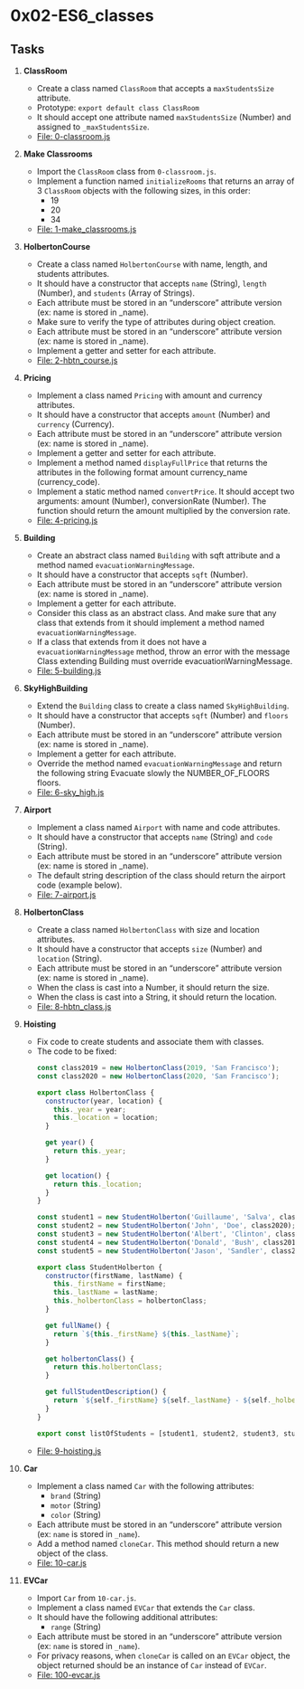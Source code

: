 # 0x02-ES6_classes

## Tasks
1. **ClassRoom**
   - Create a class named `ClassRoom` that accepts a `maxStudentsSize` attribute.
   - Prototype: `export default class ClassRoom`
   - It should accept one attribute named `maxStudentsSize` (Number) and assigned to `_maxStudentsSize`.
   - [File: 0-classroom.js](./0-classroom.js)

2. **Make Classrooms**
   - Import the `ClassRoom` class from `0-classroom.js`.
   - Implement a function named `initializeRooms` that returns an array of 3 `ClassRoom` objects with the following sizes, in this order:
     - 19
     - 20
     - 34
   - [File: 1-make_classrooms.js](./1-make_classrooms.js)

3. **HolbertonCourse**
   - Create a class named `HolbertonCourse` with name, length, and students attributes.
   - It should have a constructor that accepts `name` (String), `length` (Number), and `students` (Array of Strings).
   - Each attribute must be stored in an “underscore” attribute version (ex: name is stored in _name).
   - Make sure to verify the type of attributes during object creation.
   - Each attribute must be stored in an “underscore” attribute version (ex: name is stored in _name).
   - Implement a getter and setter for each attribute.
   - [File: 2-hbtn_course.js](./2-hbtn_course.js)

4. **Pricing**
   - Implement a class named `Pricing` with amount and currency attributes.
   - It should have a constructor that accepts `amount` (Number) and `currency` (Currency).
   - Each attribute must be stored in an “underscore” attribute version (ex: name is stored in _name).
   - Implement a getter and setter for each attribute.
   - Implement a method named `displayFullPrice` that returns the attributes in the following format amount currency_name (currency_code).
   - Implement a static method named `convertPrice`. It should accept two arguments: amount (Number), conversionRate (Number). The function should return the amount multiplied by the conversion rate.
   - [File: 4-pricing.js](./4-pricing.js)

5. **Building**
   - Create an abstract class named `Building` with sqft attribute and a method named `evacuationWarningMessage`.
   - It should have a constructor that accepts `sqft` (Number).
   - Each attribute must be stored in an “underscore” attribute version (ex: name is stored in _name).
   - Implement a getter for each attribute.
   - Consider this class as an abstract class. And make sure that any class that extends from it should implement a method named `evacuationWarningMessage`.
   - If a class that extends from it does not have a `evacuationWarningMessage` method, throw an error with the message Class extending Building must override evacuationWarningMessage.
   - [File: 5-building.js](./5-building.js)

6. **SkyHighBuilding**
   - Extend the `Building` class to create a class named `SkyHighBuilding`.
   - It should have a constructor that accepts `sqft` (Number) and `floors` (Number).
   - Each attribute must be stored in an “underscore” attribute version (ex: name is stored in _name).
   - Implement a getter for each attribute.
   - Override the method named `evacuationWarningMessage` and return the following string Evacuate slowly the NUMBER_OF_FLOORS floors.
   - [File: 6-sky_high.js](./6-sky_high.js)

7. **Airport**
   - Implement a class named `Airport` with name and code attributes.
   - It should have a constructor that accepts `name` (String) and `code` (String).
   - Each attribute must be stored in an “underscore” attribute version (ex: name is stored in _name).
   - The default string description of the class should return the airport code (example below).
   - [File: 7-airport.js](./7-airport.js)

8. **HolbertonClass**
   - Create a class named `HolbertonClass` with size and location attributes.
   - It should have a constructor that accepts `size` (Number) and `location` (String).
   - Each attribute must be stored in an “underscore” attribute version (ex: name is stored in _name).
   - When the class is cast into a Number, it should return the size.
   - When the class is cast into a String, it should return the location.
   - [File: 8-hbtn_class.js](./8-hbtn_class.js)

9. **Hoisting**
   - Fix code to create students and associate them with classes.
   - The code to be fixed:
     ```javascript
     const class2019 = new HolbertonClass(2019, 'San Francisco');
     const class2020 = new HolbertonClass(2020, 'San Francisco');

     export class HolbertonClass {
       constructor(year, location) {
         this._year = year;
         this._location = location;
       }

       get year() {
         return this._year;
       }

       get location() {
         return this._location;
       }
     }

     const student1 = new StudentHolberton('Guillaume', 'Salva', class2020);
     const student2 = new StudentHolberton('John', 'Doe', class2020);
     const student3 = new StudentHolberton('Albert', 'Clinton', class2019);
     const student4 = new StudentHolberton('Donald', 'Bush', class2019);
     const student5 = new StudentHolberton('Jason', 'Sandler', class2019);

     export class StudentHolberton {
       constructor(firstName, lastName) {
         this._firstName = firstName;
         this._lastName = lastName;
         this._holbertonClass = holbertonClass;
       }

       get fullName() {
         return `${this._firstName} ${this._lastName}`;
       }

       get holbertonClass() {
         return this.holbertonClass;
       }

       get fullStudentDescription() {
         return `${self._firstName} ${self._lastName} - ${self._holbertonClass.year} - ${self._holbertonClass.location}`;
       }
     }

     export const listOfStudents = [student1, student2, student3, student4, student5];
     ```
   - [File: 9-hoisting.js](./9-hoisting.js)

10. **Car**
    - Implement a class named `Car` with the following attributes:
      - `brand` (String)
      - `motor` (String)
      - `color` (String)
    - Each attribute must be stored in an “underscore” attribute version (ex: `name` is stored in `_name`).
    - Add a method named `cloneCar`. This method should return a new object of the class.
    - [File: 10-car.js](./10-car.js)

11. **EVCar**
    - Import `Car` from `10-car.js`.
    - Implement a class named `EVCar` that extends the `Car` class.
    - It should have the following additional attributes:
      - `range` (String)
    - Each attribute must be stored in an “underscore” attribute version (ex: `name` is stored in `_name`).
    - For privacy reasons, when `cloneCar` is called on an `EVCar` object, the object returned should be an instance of `Car` instead of `EVCar`.
    - [File: 100-evcar.js](./100-evcar.js)